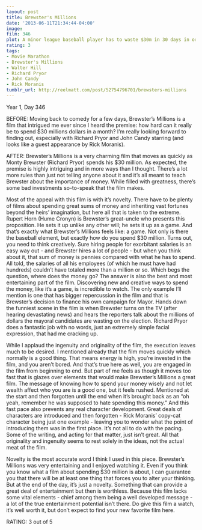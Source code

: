 ```yaml
---
layout: post
title: Brewster's Millions
date: '2013-06-11T21:34:44-04:00'
image: 
film: 346
plot: A minor league baseball player has to waste $30m in 30 days in order to inherit $300m; however he’s not allowed to tell anyone about the $300m deal.
rating: 3
tags:
- Movie Marathon
- Brewster's Millions
- Walter Hill
- Richard Pryor
- John Candy
- Rick Moranis
tumblr_url: http://reelmatt.com/post/52754796701/brewsters-millions
---
```


Year 1, Day 346

BEFORE: Moving back to comedy for a few days, Brewster’s Millions is a film that intrigued me ever since I heard the premise: how hard can it really be to spend $30 millions dollars in a month? I’m really looking forward to finding out, especially with Richard Pryor and John Candy starring (and looks like a guest appearance by Rick Moranis).

AFTER: Brewster’s Millions is a very charming film that moves as quickly as Monty Brewster (Richard Pryor) spends his $30 million. As expected, the premise is highly intriguing and in more ways than I thought. There’s a lot more rules than just not telling anyone about it and it’s all meant to teach Brewster about the importance of money. While filled with greatness, there’s some bad investments so-to-speak that the film makes.

Most of the appeal with this film is with it’s novelty. There have to be plenty of films about spending great sums of money and inheriting vast fortunes beyond the heirs’ imagination, but here all that is taken to the extreme. Rupert Horn (Hume Cronyn) is Brewster’s great-uncle who presents this proposition. He sets it up unlike any other will; he sets it up as a game. And that’s exactly what Brewster’s Millions feels like: a game. Not only is there the baseball element, but exactly how do you spend $30 million. Turns out, you need to think creatively. Sure hiring people for exorbitant salaries is an easy way out - and Brewster hires a lot of people - but when you think about it, that sum of money is pennies compared with what he has to spend. All told, the salaries of all his employees (of which he must have had hundreds) couldn’t have totaled more than a million or so. Which begs the question, where does the money go? The answer is also the best and most entertaining part of the film. Discovering new and creative ways to spend the money, like it’s a game, is incredible to watch. The only example I’ll mention is one that has bigger repercussion in the film and that is Brewster’s decision to finance his own campaign for Mayor. Hands down the funniest scene in the film is when Brewster turns on the TV (after hearing devastating news) and hears the reporters talk about the millions of dollars the mayoral candidates are wasting on the election. Richard Pryor does a fantastic job with no words, just an extremely simple facial expression, that had me cracking up.

While I applaud the ingenuity and originality of the film, the execution leaves much to be desired. I mentioned already that the film moves quickly which normally is a good thing. That means energy is high, you’re invested in the film, and you aren’t bored. And that’s true here as well, you are engaged in the film from beginning to end. But part of me feels as though it moves too fast that is glazes over elements that would make Brewster’s Millions a great film. The message of knowing how to spend your money wisely and not let wealth affect who you are is a good one, but it feels rushed. Mentioned at the start and then forgotten until the end when it’s brought back as an “oh yeah, remember he was supposed to hate spending this money.” And this fast pace also prevents any real character development. Great deals of characters are introduced and then forgotten - Rick Moranis’ copy-cat character being just one example - leaving you to wonder what the point of introducing them was in the first place. It’s not all to do with the pacing. Some of the writing, and acting for that matter, just isn’t great. All that originality and ingenuity seems to rest solely in the ideas, not the actual meat of the film.

Novelty is the most accurate word I think I used in this piece. Brewster’s Millions was very entertaining and I enjoyed watching it. Even if you think you know what a film about spending $30 million is about, I can guarantee you that there will be at least one thing that forces you to alter your thinking. But at the end of the day, it’s just a novelty. Something that can provide a great deal of entertainment but then is worthless. Because this film lacks some vital elements - chief among them being a well developed message - a lot of the true entertainment potential isn’t there. Do give this film a watch, it’s well worth it, but don’t expect to find your new favorite film here.

RATING: 3 out of 5
